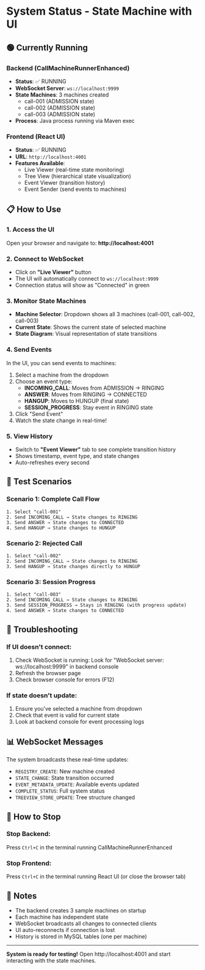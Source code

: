 # System Status - State Machine with UI

## 🟢 Currently Running

### Backend (CallMachineRunnerEnhanced)
- **Status**: ✅ RUNNING
- **WebSocket Server**: `ws://localhost:9999`
- **State Machines**: 3 machines created
  - call-001 (ADMISSION state)
  - call-002 (ADMISSION state)  
  - call-003 (ADMISSION state)
- **Process**: Java process running via Maven exec

### Frontend (React UI)
- **Status**: ✅ RUNNING
- **URL**: `http://localhost:4001`
- **Features Available**:
  - Live Viewer (real-time state monitoring)
  - Tree View (hierarchical state visualization)
  - Event Viewer (transition history)
  - Event Sender (send events to machines)

## 📋 How to Use

### 1. Access the UI
Open your browser and navigate to: **http://localhost:4001**

### 2. Connect to WebSocket
- Click on **"Live Viewer"** button
- The UI will automatically connect to `ws://localhost:9999`
- Connection status will show as "Connected" in green

### 3. Monitor State Machines
- **Machine Selector**: Dropdown shows all 3 machines (call-001, call-002, call-003)
- **Current State**: Shows the current state of selected machine
- **State Diagram**: Visual representation of state transitions

### 4. Send Events
In the UI, you can send events to machines:

1. Select a machine from the dropdown
2. Choose an event type:
   - **INCOMING_CALL**: Moves from ADMISSION → RINGING
   - **ANSWER**: Moves from RINGING → CONNECTED
   - **HANGUP**: Moves to HUNGUP (final state)
   - **SESSION_PROGRESS**: Stay event in RINGING state
3. Click "Send Event"
4. Watch the state change in real-time!

### 5. View History
- Switch to **"Event Viewer"** tab to see complete transition history
- Shows timestamp, event type, and state changes
- Auto-refreshes every second

## 🎯 Test Scenarios

### Scenario 1: Complete Call Flow
```
1. Select "call-001"
2. Send INCOMING_CALL → State changes to RINGING
3. Send ANSWER → State changes to CONNECTED
4. Send HANGUP → State changes to HUNGUP
```

### Scenario 2: Rejected Call
```
1. Select "call-002"
2. Send INCOMING_CALL → State changes to RINGING
3. Send HANGUP → State changes directly to HUNGUP
```

### Scenario 3: Session Progress
```
1. Select "call-003"
2. Send INCOMING_CALL → State changes to RINGING
3. Send SESSION_PROGRESS → Stays in RINGING (with progress update)
4. Send ANSWER → State changes to CONNECTED
```

## 🔧 Troubleshooting

### If UI doesn't connect:
1. Check WebSocket is running: Look for "WebSocket server: ws://localhost:9999" in backend console
2. Refresh the browser page
3. Check browser console for errors (F12)

### If state doesn't update:
1. Ensure you've selected a machine from dropdown
2. Check that event is valid for current state
3. Look at backend console for event processing logs

## 📊 WebSocket Messages

The system broadcasts these real-time updates:
- `REGISTRY_CREATE`: New machine created
- `STATE_CHANGE`: State transition occurred
- `EVENT_METADATA_UPDATE`: Available events updated
- `COMPLETE_STATUS`: Full system status
- `TREEVIEW_STORE_UPDATE`: Tree structure changed

## 🛑 How to Stop

### Stop Backend:
Press `Ctrl+C` in the terminal running CallMachineRunnerEnhanced

### Stop Frontend:
Press `Ctrl+C` in the terminal running React UI (or close the browser tab)

## 📝 Notes

- The backend creates 3 sample machines on startup
- Each machine has independent state
- WebSocket broadcasts all changes to connected clients
- UI auto-reconnects if connection is lost
- History is stored in MySQL tables (one per machine)

---

**System is ready for testing!** Open http://localhost:4001 and start interacting with the state machines.